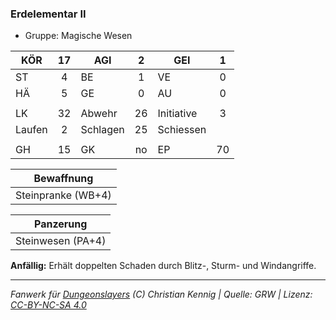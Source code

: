 ### Erdelementar II

- Gruppe: Magische Wesen

| KÖR    | 17  | AGI      |  2  | GEI        |  1  |
| ------ | :-: | -------- | :-: | ---------- | :-: |
| ST     |  4  | BE       |  1  | VE         |  0  |
| HÄ     |  5  | GE       |  0  | AU         |  0  |
|        |     |          |     |            |     |
| LK     | 32  | Abwehr   | 26  | Initiative |  3  |
| Laufen |  2  | Schlagen | 25  | Schiessen  |     |
|        |     |          |     |            |     |
| GH     | 15  | GK       | no  | EP         | 70  |

|     Bewaffnung     |
| :----------------: |
| Steinpranke (WB+4) |

|     Panzerung     |
| :---------------: |
| Steinwesen (PA+4) |

**Anfällig:** Erhält doppelten Schaden durch Blitz-, Sturm- und Windangriffe.

---

_Fanwerk für [Dungeonslayers](https://www.dungeonslayers.net/) (C) Christian Kennig | Quelle: GRW | Lizenz: [CC-BY-NC-SA 4.0](https://creativecommons.org/licenses/by-nc-sa/4.0/deed.de)_
